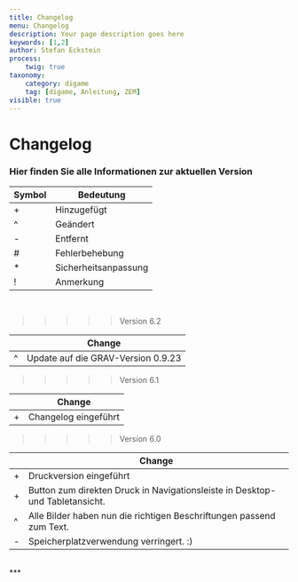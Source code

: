 ```yaml
---
title: Changelog
menu: Changelog
description: Your page description goes here
keywords: [1,2]
author: Stefan Eckstein
process:
	twig: true
taxonomy:
    category: digame
    tag: [digame, Anleitung, ZEM]
visible: true
---
```


# Changelog
### Hier finden Sie alle Informationen zur aktuellen Version

| Symbol | Bedeutung |
| --- | --- |
| + | Hinzugefügt |
| ^ | Geändert |
| - | Entfernt |
| # | Fehlerbehebung |
| * | Sicherheitsanpassung |
| ! | Anmerkung |

<br>

>>>>>Version 6.2<br>


|  | Change |
| --- | --- |
| ^ | Update auf die GRAV-Version 0.9.23 |

>>>>>Version 6.1<br>


|  | Change |
| --- | --- |
| + | Changelog eingeführt |

>>>>>Version 6.0<br>


|  | Change |
| --- | --- |
| + | Druckversion eingeführt |
| + | Button zum direkten Druck in Navigationsleiste in Desktop- und Tabletansicht. |
| ^ | Alle Bilder haben nun die richtigen Beschriftungen passend zum Text. |
| - | Speicherplatzverwendung verringert. :) |


<br>
***



